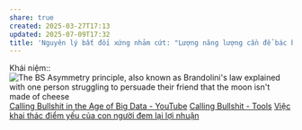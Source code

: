 ```yaml
---
share: true
created: 2025-03-27T17:13
updated: 2025-07-09T17:32
title: 'Nguyên lý bất đối xứng nhảm cứt: "Lượng năng lượng cần để bác bỏ mấy thứ nhảm cứt lớn hơn nhiều lần lượng năng lượng cần để tạo ra thứ nhảm cứt"'
---
```

Khái niệm:: 
![The BS Asymmetry principle, also known as Brandolini's law explained with one person struggling to persuade their friend that the moon isn't made of cheese](https://sketchplanations.com/_next/image?url=https%3A%2F%2Fimages.prismic.io%2Fsketchplanations%2F71d30e66-9038-498d-8d8c-6bf45cd53760_SP%2B677%2B-%2BThe%2BBS%2Basymmetry%2Bprinciple%2B-%2Blarge.png%3Fauto%3Dcompress%2Cformat&w=3840&q=75)
[Calling Bullshit in the Age of Big Data - YouTube](https://www.youtube.com/playlist?list=PLPnZfvKID1Sje5jWxt-4CSZD7bUI4gSPS)
[Calling Bullshit - Tools](https://www.callingbullshit.org/tools.html)
[Việc khai thác điểm yếu của con người đem lại lợi nhuận](../../../../%E2%9A%A1Hi%E1%BB%83u%20bi%E1%BA%BFt%20s%C3%A2u/%C4%90%E1%BA%A1o%20%C4%91%E1%BB%A9c,%20ph%C3%A1p%20lu%E1%BA%ADt.%20Kinh%20t%E1%BA%BF%20ch%C3%ADnh%20tr%E1%BB%8B/Ch%E1%BB%A7%20ngh%C4%A9a%20t%C6%B0%20b%E1%BA%A3n,%20t%C3%A2n%20t%E1%BB%B1%20do/Vi%E1%BB%87c%20khai%20th%C3%A1c%20%C4%91i%E1%BB%83m%20y%E1%BA%BFu%20c%E1%BB%A7a%20con%20ng%C6%B0%E1%BB%9Di%20%C4%91em%20l%E1%BA%A1i%20l%E1%BB%A3i%20nhu%E1%BA%ADn.md)
